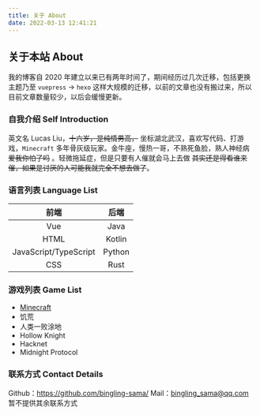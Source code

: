 ```yaml
---
title: 关于 About
date: 2022-03-13 12:41:21
---
```


## 关于本站 **About**

我的博客自 2020 年建立以来已有两年时间了，期间经历过几次迁移，包括更换主题乃至 `vuepress` -> `hexo` 这样大规模的迁移，以前的文章也没有搬过来，所以目前文章数量较少，以后会缓慢更新。

### 自我介绍 **Self Introduction**

英文名 Lucas Liu，~~十六岁，是纯情男高，~~ 坐标湖北武汉，喜欢写代码、打游戏，`Minecraft` 多年骨灰级玩家。金牛座，慢热一哥，不熟死鱼脸，熟人神经病 ~~爱我你怕了吗~~ 。轻微拖延症，但是只要有人催就会马上去做 ~~其实还是得看谁来催，如果是讨厌的人可能我就完全不想去做了~~。

### 语言列表 **Language List**

| 前端 | 后端 |
|:-------:|:-------:|
| Vue | Java |
| HTML | Kotlin |
| JavaScript/TypeScript | Python |
| CSS | Rust |

### 游戏列表 **Game List**

- [Minecraft](https://www.minecraft.net)
- 饥荒
- 人类一败涂地
- Hollow Knight
- Hacknet
- Midnight Protocol

### 联系方式 **Contact Details**

Github：https://github.com/bingling-sama/
Mail：bingling_sama@qq.com
暂不提供其余联系方式
